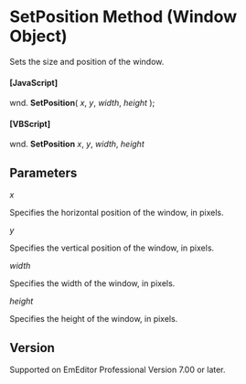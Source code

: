 # SetPosition Method (Window Object)

Sets the size and position of the window.

#### \[JavaScript\]

wnd. **SetPosition**( _x_, _y_, _width_, _height_ );

#### \[VBScript\]

wnd. **SetPosition** _x_, _y_, _width_, _height_

## Parameters

_x_

Specifies the horizontal position of the window, in pixels.

_y_

Specifies the vertical position of the window, in pixels.

_width_

Specifies the width of the window, in pixels.

_height_

Specifies the height of the window, in pixels.

## Version

Supported on EmEditor Professional Version 7.00 or later.

